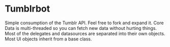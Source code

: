 # Tumblrbot

Simple consumption of the Tumblr API. Feel free to fork and expand it. 
Core Data is multi-threaded so you can fetch new data without hurting things. 
Most of the delegates and datasources are separated into their own objects.
Most UI objects inherit from a base class.
